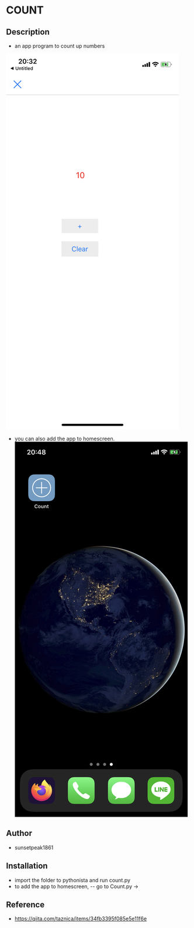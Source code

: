 # COUNT

## Description
- an app program to count up numbers

![PNG](IMG_0145.PNG)

- you can also add the app to homescreen.
![PNG](IMG_0147.PNG)

## Author
- sunsetpeak1861

## Installation
- import the folder to pythonista and run count.py
- to add the app to homescreen, 
-- go to Count.py ->
## Reference
- https://qiita.com/taznica/items/34fb3395f085e5e11f6e
